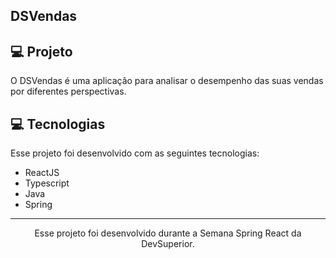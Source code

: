 ## DSVendas




## 💻 Projeto

O DSVendas é uma aplicação para analisar o desempenho das suas vendas por diferentes perspectivas.




## 💻 Tecnologias

Esse projeto foi desenvolvido com as seguintes tecnologias:

- ReactJS
- Typescript
- Java
- Spring




-----------------------------------------------------------------

<div align="center">Esse projeto foi desenvolvido durante a Semana Spring React da DevSuperior.</div>